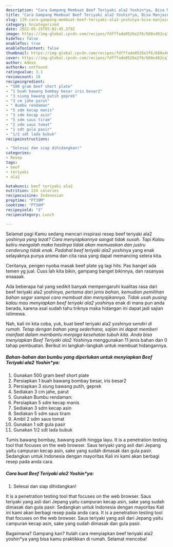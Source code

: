 ```yaml
---
description: "Cara Gampang Membuat Beef Teriyaki ala2 Yoshin*ya, Bisa Manjain Lidah"
title: "Cara Gampang Membuat Beef Teriyaki ala2 Yoshin*ya, Bisa Manjain Lidah"
slug: 139-cara-gampang-membuat-beef-teriyaki-ala2-yoshinya-bisa-manjain-lidah
category: Uncategorized
date: 2022-05-15T05:02:45.379Z
image: https://img-global.cpcdn.com/recipes/fdfffade0526e2f6/680x482cq70/beef-teriyaki-ala2-yoshinya-foto-resep-utama.jpg
hideToc: false
enableToc: true
enableTocContent: false
thumbnail: https://img-global.cpcdn.com/recipes/fdfffade0526e2f6/680x482cq70/beef-teriyaki-ala2-yoshinya-foto-resep-utama.jpg
cover: https://img-global.cpcdn.com/recipes/fdfffade0526e2f6/680x482cq70/beef-teriyaki-ala2-yoshinya-foto-resep-utama.jpg
author: Admin
authorAv: notfound
ratingvalue: 3.1
reviewcount: 18
recipeingredient:
- "500 gram beef short plate"
- "1 buah bawang bombay besar iris besar2"
- "3 siung bawang putih geprek"
- "3 cm jahe parut"
- " Bumbu rendaman"
- "5 sdm kecap manis"
- "3 sdm kecap asin"
- "5 sdm saus tiram"
- "2 sdm saus tomat"
- "1 sdt gula pasir"
- "1/2 sdt lada bubuk"
recipeinstructions:

- "Selesai dan siap dihidangkan!"
categories:
- Resep
tags:
- beef
- teriyaki
- ala2

katakunci: beef teriyaki ala2 
nutrition: 224 calories
recipecuisine: Indonesian
preptime: "PT39M"
cooktime: "PT36M"
recipeyield: "3"
recipecategory: Lunch

---
```



Selamat pagi Kamu sedang mencari inspirasi resep beef teriyaki ala2 yoshin*ya yang lezat? Cara menyiapkannya sangat tidak susah. Tapi Kalau keliru mengolah maka hasilnya tidak akan memuaskan dan justru cenderung tidak enak. Padahal beef teriyaki ala2 yoshin*ya yang enak selayaknya punya aroma dan cita rasa yang dapat memancing selera kita.


Ceritanya, pengen nyoba masak beef plate yg lagi hits. Pas banget ada temen yg jual. Cuss lah kita bikin, gampang banget bikinnya, dan rasanyaa enaaaak.

Ada beberapa hal yang sedikit banyak mempengaruhi kualitas rasa dari beef teriyaki ala2 yoshin*ya, pertama dari jenis bahan, kemudian pemilihan bahan segar sampai cara membuat dan menyajikannya. Tidak usah pusing kalau mau menyiapkan beef teriyaki ala2 yoshin*ya enak di mana pun anda berada, karena asal sudah tahu triknya maka hidangan ini dapat jadi sajian istimewa.


Nah, kali ini kita coba, yuk, buat beef teriyaki ala2 yoshin*ya sendiri di rumah. Tetap dengan bahan yang sederhana, sajian ini dapat memberi manfaat dalam membantu menjaga kesehatan tubuh kita. Anda bisa menyiapkan Beef Teriyaki ala2 Yoshin*ya menggunakan 11 jenis bahan dan 0 tahap pembuatan. Berikut ini langkah-langkah untuk membuat hidangannya.

<!--inarticleads1-->

##### Bahan-bahan dan bumbu yang diperlukan untuk menyiapkan Beef Teriyaki ala2 Yoshin*ya:

1. Gunakan 500 gram beef short plate
1. Persiapkan 1 buah bawang bombay besar, iris besar2
1. Persiapkan 3 siung bawang putih, geprek
1. Sediakan 3 cm jahe, parut
1. Gunakan  Bumbu rendaman:
1. Persiapkan 5 sdm kecap manis
1. Sediakan 3 sdm kecap asin
1. Sediakan 5 sdm saus tiram
1. Ambil 2 sdm saus tomat
1. Gunakan 1 sdt gula pasir
1. Gunakan 1/2 sdt lada bubuk


Tumis bawang bombay, bawang putih hingga layu. It is a penetration testing tool that focuses on the web browser. Saus teriyaki yang asli dari Jepang yaitu campuran kecap asin, sake yang sudah dimasak dan gula pasir. Sedangkan untuk Indonesia dengan mayoritas Kali ini kami akan berbagi resep pada anda cara. 

<!--inarticleads2-->

##### Cara buat Beef Teriyaki ala2 Yoshin*ya:


1. Selesai dan siap dihidangkan!

It is a penetration testing tool that focuses on the web browser. Saus teriyaki yang asli dari Jepang yaitu campuran kecap asin, sake yang sudah dimasak dan gula pasir. Sedangkan untuk Indonesia dengan mayoritas Kali ini kami akan berbagi resep pada anda cara. It is a penetration testing tool that focuses on the web browser. Saus teriyaki yang asli dari Jepang yaitu campuran kecap asin, sake yang sudah dimasak dan gula pasir. 

Bagaimana? Gampang kan? Itulah cara menyiapkan beef teriyaki ala2 yoshin*ya yang bisa kamu praktikkan di rumah. Selamat mencoba!
